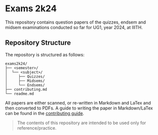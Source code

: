 # Exams 2k24

This repository contains question papers of the quizzes, endsem and
midsem examinations conducted so far for UG1, year 2024, at IIITH.

## Repository Structure

The repository is structured as follows:

```
exams2k24/
├── <semester>/
│  └── <subject>/
│     ├── Quizzes/
│     ├── Midsems/
│     └── Endsems/
├── contributing.md
└── readme.md
```

All papers are either scanned, or re-written in Markdown and LaTex and
then converted to PDFs. A guide to writing the paper in Markdown/LaTex
can be found in the [contributing guide](contributing.md).

> The contents of this repository are intended to be used only for
> reference/practice.
